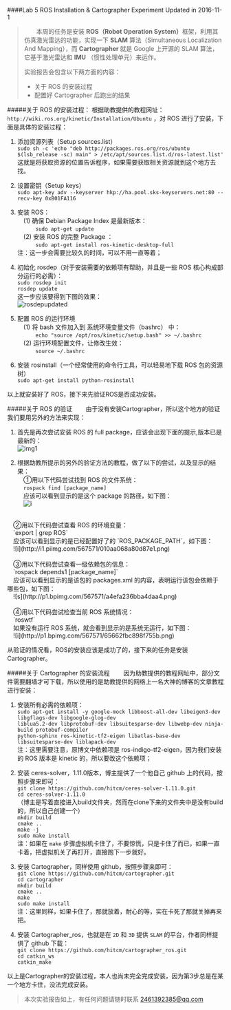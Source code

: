 ####Lab 5 ROS Installation & Cartographer Experiment
Updated in 2016-11-1<br/>
> &emsp;&emsp;本周的任务是安装 <b>ROS（Robot Operation System）</b>框架，利用其仿真激光雷达的功能，实现一下 <b>SLAM</b> 算法（Simultaneous Localization And Mapping），而 <b>Cartographer </b>就是 Google 上开源的 SLAM 算法，它基于激光雷达和 <b>IMU</b> （惯性处理单元）来运作。<br/>
> 
> 实验报告会包含以下两方面的内容：<br/>
> 
> - 关于 ROS 的安装过程
> - 配置好 Cartographer 后跑出的结果

#####关于 ROS 的安装过程：
根据助教提供的教程网址：`http://wiki.ros.org/kinetic/Installation/Ubuntu` ，对 ROS 进行了安装，下面是具体的安装过程：<br/>

1. 添加资源列表（Setup sources.list）<br/>
`sudo sh -c 'echo "deb http://packages.ros.org/ros/ubuntu $(lsb_release -sc) main" > /etc/apt/sources.list.d/ros-latest.list'`<br/>
这就是将获取资源的位置告诉程序，如果需要获取相关资源就到这个地方去找。

2. 设置密钥（Setup keys）<br/>
`sudo apt-key adv --keyserver hkp://ha.pool.sks-keyservers.net:80 --recv-key 0xB01FA116`<br/>

3. 安装 ROS：<br/>
&emsp;(1) 确保 Debian Package Index 是最新版本：<br/>
&emsp;&emsp;&emsp;`sudo apt-get update` <br/>
&emsp;(2) 安装 ROS 的完整 Package ：<br/>
&emsp;&emsp;&emsp;`sudo apt-get install ros-kinetic-desktop-full` <br/>
注：这一步会需要比较久的时间，可以不用一直等着；

4. 初始化 rosdep（对于安装需要的依赖项有帮助，并且是一些 ROS 核心构成部分运行的必需）：<br/>
`sudo rosdep init`<br/>
`rosdep update`<br/>
这一步应该要得到下图的效果：<br/>
![rosdepupdated](http://p1.bpimg.com/567571/5b54e06c9f1eb0b9.png)

5. 配置 ROS 的运行环境<br/>
&emsp;(1) 将 bash 文件加入到 系统环境变量文件（bashrc） 中：<br/>
&emsp;&emsp;&emsp;`echo "source /opt/ros/kinetic/setup.bash" >> ~/.bashrc`<br/>
&emsp;(2) 运行环境配置文件，让修改生效：<br/>
&emsp;&emsp;&emsp;`source ~/.bashrc` <br/>

6. 安装 rosinstall（一个经常使用的命令行工具，可以轻易地下载 ROS 包的资源树）<br/>
`sudo apt-get install python-rosinstall`<br/>

以上就安装好了 ROS，接下来先验证ROS是否成功安装。<br/>

#####关于 ROS 的验证
&emsp;&emsp;由于没有安装Cartographer，所以这个地方的验证我们要用另外的方法来实现：<br/>

1. 首先是再次尝试安装 ROS 的 full package，应该会出现下面的提示,版本已是最新的：<br/>
![img1](http://p1.bpimg.com/567571/48887f98dc90006f.png)<br/>

2. 根据助教所提示的另外的验证方法的教程，做了以下的尝试，以及显示的结果：<br/>
&emsp;①用以下代码尝试找到 ROS 的文件系统：<br/>
&emsp;`rospack find [package_name]`<br/>
&emsp;应该可以看到显示的是这个 package 的路径，如下图：<br/>
&emsp;![i](http://i1.piimg.com/567571/17d2a7dbe91473df.png)<br/>
<br/>
&emsp;②用以下代码尝试查看 ROS 的环境变量：<br/>
&emsp;`export | grep ROS`<br/>
&emsp;应该可以看到显示的是已经配置好了的 `ROS_PACKAGE_PATH`，如下图：<br/>
&emsp;![i](http://i1.piimg.com/567571/010aa068a80d87e1.png)<br/>
<br/>
&emsp;③用以下代码尝试查看一级依赖包的信息：<br/>
&emsp;`rospack depends1 [package_name]`<br/>
&emsp;应该可以看到显示的是该包的 packages.xml 的内容，表明运行该包会依赖于哪些包，如下图：<br/>
&emsp;![s](http://p1.bpimg.com/567571/a4efa236bba4daa4.png)<br/>
<br/>
&emsp;④用以下代码尝试检查当前 ROS 系统情况：<br/>
&emsp;`roswtf`<br/>
&emsp;如果没有运行 ROS 系统，就会看到显示的是系统无运行，如下图：<br/>
&emsp;![i](http://p1.bpimg.com/567571/65662fbc898f755b.png)<br/>

从验证的情况看，ROS的安装应该是成功了的，接下来的任务是安装Cartographer。

#####关于 Cartographer 的安装流程
&emsp;&emsp;因为助教提供的教程网址中，部分文件需要翻墙才可下载，所以使用的是助教提供的网络上一名大神的博客的文章教程进行安装：<br/>

1. 安装所有必需的依赖项：<br/>
`sudo apt-get install -y google-mock libboost-all-dev libeigen3-dev libgflags-dev libgoogle-glog-dev`<br/>
`liblua5.2-dev libprotobuf-dev libsuitesparse-dev libwebp-dev ninja-build protobuf-compiler`<br/>
`python-sphinx ros-kinetic-tf2-eigen libatlas-base-dev libsuitesparse-dev liblapack-dev`<br/>
注：这里需要注意，原博文中依赖项是 ros-indigo-tf2-eigen，因为我们安装的 ROS 版本是 kinetic 的，所以要改这个依赖项；

2. 安装 ceres-solver，1.11.0版本，博主提供了一个他自己 github 上的代码，按照步骤来即可：<br/>
`git clone https://github.com/hitcm/ceres-solver-1.11.0.git`<br/>
`cd ceres-solver-1.11.0`<br/>
（博主是写着直接进入build文件夹，然而在clone下来的文件夹中是没有build的，所以自己创建一个）<br/>
`mkdir build`<br/>
`cmake ..`<br/>
`make -j`<br/>
`sudo make install`<br/>
注：如果在 `make` 步骤虚拟机卡住了，不要惊慌，只是卡住了而已，如果一直卡着，把虚拟机关了再打开，直接跑下一步就好。

3. 安装 Cartographer，同样使用 github，按照步骤来即可：<br/>
`git clone https://github.com/hitcm/cartographer.git`<br/>
`cd cartographer`<br/>
`mkdir build`<br/>
`cmake ..`<br/>
`make`<br/>
`sudo make install`<br/>
注：这里同样，如果卡住了，那就放着，耐心的等，实在卡死了那就关掉再来把。

4. 安装 Cartographer_ros，也就是在 `2D` 和 `3D` 提供 `SLAM` 的平台，作者同样提供了 github 下载：<br/>
`git clone https://github.com/hitcm/cartographer_ros.git`<br/>
`cd catkin_ws`<br/>
`catkin_make`<br/>

以上是Cartographer的安装过程，本人也尚未完全完成安装，因为第3步总是在某一个地方卡住，没法完成安装。

> 本次实验报告如上，有任何问题请随时联系 2461392385@qq.com



